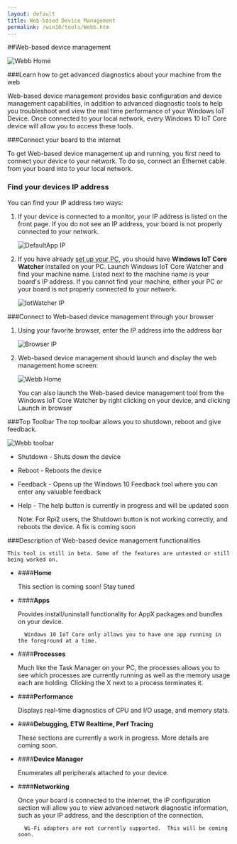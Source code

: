 ```yaml
---
layout: default
title: Web-based Device Management
permalink: /win10/tools/Webb.htm
---
```


<div class="container" markdown="1">

##Web-based device management

![Webb Home]({{site.baseurl}}/images/webb/webb.png)

###Learn how to get advanced diagnostics about your machine from the web

Web-based device management provides basic configuration and device management capabilities, in addition to advanced diagnostic tools to help you troubleshoot and view the real time performance of your Windows IoT Device. Once connected to your local network, every Windows 10 IoT Core device will allow you to access these tools.

###Connect your board to the internet

To get Web-based device management up and running, you first need to connect your device to your network. To do so, connect an Ethernet cable from your board into to your local network.


### Find your devices IP address

You can find your IP address two ways:

1.	If your device is connected to a monitor, your IP address is listed on the front page. If you do not see an IP address, your board is not properly connected to your network.  

    ![DefaultApp IP]({{site.baseurl}}/images/webb/defaultapp_ip.png)

2.	If you have already [set up your PC]({{site.baseurl}}/win10/SetupPC.htm), you should have **Windows IoT Core Watcher** installed on your PC. Launch Windows IoT Core Watcher and find your machine name. Listed next to the machine name is your board's IP address. If you cannot find your machine, either your PC or your board is not properly connected to your network.

    ![IotWatcher IP]({{site.baseurl}}/images/IoTCoreWatcher.PNG)

###Connect to Web-based device management through your browser

1.	Using your favorite browser, enter the IP address into the address bar

	![Browser IP]({{site.baseurl}}/images/webb/browser_ip.png)

2.	Web-based device management should launch and display the web management home screen:

	![Webb Home]({{site.baseurl}}/images/webb/webb.png)

    You can also launch the Web-based device management tool from the Windows IoT Core Watcher by right clicking on your device, and clicking Launch in browser

###Top Toolbar
The top toolbar allows you to shutdown, reboot and give feedback.

![Webb toolbar]({{site.baseurl}}/images/webb/toolbar.png)

* Shutdown - Shuts down the device
* Reboot - Reboots the device
* Feedback - Opens up the Windows 10 Feedback tool where you can enter any valuable feedback
* Help - The help button is currently in progress and will be updated soon

    Note: For Rpi2 users, the Shutdown button is not working correctly, and reboots the device. A fix is coming soon


###Description of Web-based device management functionalities

    This tool is still in beta. Some of the features are untested or still being worked on.

* ####**Home**

	This section is coming soon! Stay tuned

* ####**Apps**

	Provides install/uninstall functionality for AppX packages and bundles on your device.

	    Windows 10 IoT Core only allows you to have one app running in the foreground at a time.

* ####**Processes**

	Much like the Task Manager on your PC, the processes allows you to see which processes are currently running as well as the memory usage each are holding.  Clicking the X next to a process terminates it.

* ####**Performance**

	Displays real-time diagnostics of CPU and I/O usage, and memory stats.

* ####**Debugging, ETW Realtime, Perf Tracing**

	These sections are currently a work in progress. More details are coming soon.

* ####**Device Manager**

	Enumerates all peripherals attached to your device.

* ####**Networking**

	Once your board is connected to the internet, the IP configuration section will allow you to view advanced network diagnostic information, such as your IP address, and the description of the connection.

	    Wi-Fi adapters are not currently supported.  This will be coming soon.



</div>
